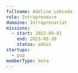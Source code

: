 ```yaml
---
fullname: Adeline Lebioda
role: Intrapreneure
domaine: Intraprenariat
missions:
  - start: 2022-09-01
    end: 2023-06-30
    status: admin
startups:
  - pop
memberType: beta
---
```


